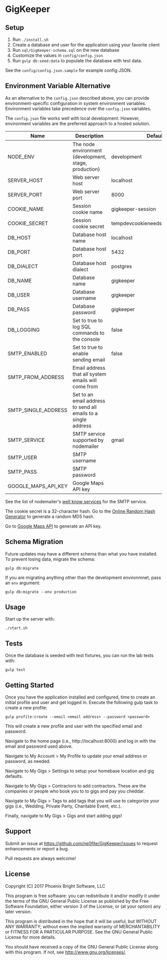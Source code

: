 # GigKeeper

## Setup

1. Run `./install.sh`
1. Create a database and user for the application using your favorite client
1. Run `sql/GigKeeper-schema.sql` on the new database
1. Customize the values in `config/config.json`
1. Run `gulp db:seed:data` to populate the database with test data.

See the `config/config.json.sample` for example config JSON.

## Environment Variable Alternative

As an alternative to the `config.json` described above, you can provide environment-specific configuration in system environment variables. Environment variables take precedence over the `config.json` variables.

The `config.json` file works well with local development. However, environment variables are the preferred approach to a hosted solution.

<table>
<thead>
<tr><th>Name</th><th>Description</th><th>Default</th></tr>
</thead>
<tbody>
<tr><td>NODE_ENV</td><td>The node environment (development, stage, production)</td><td>development</td></tr>
<tr><td>SERVER_HOST</td><td>Web server host</td><td>localhost</td></tr>
<tr><td>SERVER_PORT</td><td>Web server port</td><td>8000</td></tr>
<tr><td>COOKIE_NAME</td><td>Session cookie name</td><td>gigkeeper-session</td></tr>
<tr><td>COOKIE_SECRET</td><td>Session cookie secret</td><td>tempdevcookieneedstobecreated123</td></tr>
<tr><td>DB_HOST</td><td>Database host name</td><td>localhost</td></tr>
<tr><td>DB_PORT</td><td>Database host port</td><td>5432</td></tr>
<tr><td>DB_DIALECT</td><td>Database host dialect</td><td>postgres</td></tr>
<tr><td>DB_NAME</td><td>Database name</td><td>gigkeeper</td></tr>
<tr><td>DB_USER</td><td>Database username</td><td>gigkeeper</td></tr>
<tr><td>DB_PASS</td><td>Database password</td><td>gigkeeper</td></tr>
<tr><td>DB_LOGGING</td><td>Set to true to log SQL commands to the console</td><td>false</td></tr>
<tr><td>SMTP_ENABLED</td><td>Set to true to enable sending email</td><td>false</td></tr>
<tr><td>SMTP_FROM_ADDRESS</td><td>Email address that all system emails will come from</td><td></td></tr>
<tr><td>SMTP_SINGLE_ADDRESS</td><td>Set to an email address to send all emails to a single address</td><td></td></tr>
<tr><td>SMTP_SERVICE</td><td>SMTP service supported by nodemailer</td><td>gmail</td></tr>
<tr><td>SMTP_USER</td><td>SMTP username</td><td></td></tr>
<tr><td>SMTP_PASS</td><td>SMTP password</td><td></td></tr>
<tr><td>GOOGLE_MAPS_API_KEY</td><td>Google Maps API key</td><td></td></tr>
</tbody>
</table>

See the list of nodemailer's [well know services](https://github.com/nodemailer/nodemailer/blob/master/lib/well-known/services.json) for the SMTP service.

The cookie secret is a 32-character hash. Go to the [Online Random Hash Generator](http://md5.my-addr.com/online_random_md5_hash_generator-and-md5_random_hash.php) to generate a random MD5 hash.

Go to [Google Maps API](https://developers.google.com/maps/documentation/javascript/get-api-key) to generate an API key.

## Schema Migration

Future updates may have a different schema than what you have installed. To prevent losing data, migrate the schema:

```
gulp db:migrate
```

If you are migrating anything other than the development environmnet, pass an `env` argument:

```
gulp db:migrate --env production
```

## Usage

Start up the server with:

```./start.sh```

## Tests

Once the database is seeded with test fixtures, you can run the lab tests with:

```gulp test```

## Getting Started

Once you have the application installed and configured, time to create an initial profile and user and get logged in. Execute the following gulp task to create a new profile:

```
gulp profile:create --email <email address> --password <password>
```

This will create a new profile and user with the specified email and password.

Navigate to the home page (i.e., http://localhost:8000) and log in with the email and password used above.

Navigate to My Account > My Profile to update your email address or password, as needed.

Navigate to My Gigs > Settings to setup your homebase location and gig defaults.

Navigate to My Gigs > Contractors to add contractors. These are the companies or people who book you to to gigs and pay you cheddar.

Navigate to My Gigs > Tags to add tags that you will use to categorize your gigs (i.e., Wedding, Private Party, Charitable Event, etc.).

Finally, navigate to My Gigs > Gigs and start adding gigs!

## Support

Submit an issue at <https://github.com/ne0fite/GigKeeper/issues> to request enhancements or report a bug.

Pull requests are always welcome!

## License

Copyright (C) 2017 Phoenix Bright Software, LLC

This program is free software: you can redistribute it and/or modify
it under the terms of the GNU General Public License as published by
the Free Software Foundation, either version 3 of the License, or
(at your option) any later version.

This program is distributed in the hope that it will be useful,
but WITHOUT ANY WARRANTY; without even the implied warranty of
MERCHANTABILITY or FITNESS FOR A PARTICULAR PURPOSE.  See the
GNU General Public License for more details.

You should have received a copy of the GNU General Public License
along with this program.  If not, see <http://www.gnu.org/licenses/>.
